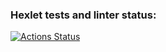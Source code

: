 ### Hexlet tests and linter status:
[![Actions Status](https://github.com/octodes/python-project-49/workflows/hexlet-check/badge.svg)](https://github.com/octodes/python-project-49/actions)